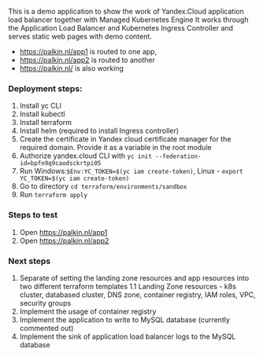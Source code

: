 This is a demo application to show the work of Yandex.Cloud application load balancer together with Managed Kubernetes Engine
It works through the Application Load Balancer and Kubernetes Ingress Controller and serves static web pages with demo content.
- https://palkin.nl/app1 is routed to one app, 
- https://palkin.nl/app2 is routed to another
- https://palkin.nl/ is also working 


### Deployment steps:

1. Install yc CLI
2. Install kubectl
3. Install terraform
4. Install helm (required to install Ingress controller)
5. Create the certificate in Yandex cloud certificate manager for the required domain. Provide it as a variable in the root module
5. Authorize yandex.cloud CLI with `yc init --federation-id=bpfn9q9caodsckrtpi05`
6. Run Windows:`$Env:YC_TOKEN=$(yc iam create-token)`, Linux - `export YC_TOKEN=$(yc iam create-token)`
7. Go to directory `cd terraform/environments/sandbox`
7. Run `terraform apply`

### Steps to test
1. Open https://palkin.nl/app1
2. Open https://palkin.nl/app2

### Next steps
1. Separate of setting the landing zone resources and app resources into two different terraform templates
    1.1 Landing Zone resources - k8s cluster, databased cluster, DNS zone, container registry, IAM roles, VPC, security groups
2. Implement the usage of container registry
3. Implement the application to write to MySQL database (currently commented out)
4. Implement the sink of application load balancer logs to the MySQL database